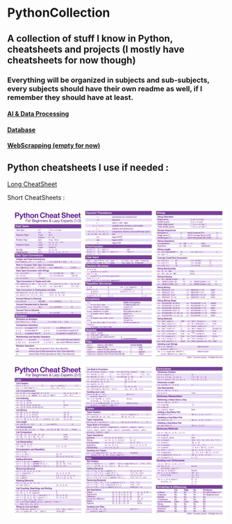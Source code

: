 # PythonCollection
## A collection of stuff I know in Python, cheatsheets and projects (I mostly have cheatsheets for now though)
### Everything will be organized in subjects and sub-subjects, every subjects should have their own readme as well, if I remember they should have at least.

#### [AI & Data Processing](https://github.com/DeusExAliquo/Knowledge/PythonKnowledge/blob/main/AIDataProcessing/README.md)

#### [Database](https://github.com/DeusExAliquo/Knowledge/PythonKnowledge/blob/main/Database/README.md)

#### [WebScrapping (empty for now)](https://github.com/DeusExAliquo/Knowledge/PythonKnowledge/blob/main/WebScrapping/README.md)

## Python cheatsheets I use if needed :

[Long CheatSheet](./PythonCheatSheetLong.pdf)

Short CheatSheets :

![image](./PythonCheatSheetShort1.png)
![image](./PythonCheatSheetShort2.png)
